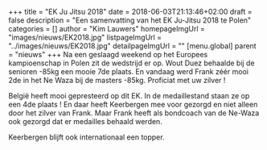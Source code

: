 +++
title = "EK Ju Jitsu 2018"
date = 2018-06-03T21:13:46+02:00
draft = false
description = "Een samenvatting van het EK Ju-Jitsu 2018 te Polen"
categories = []
author = "Kim Lauwers"
homepageImgUrl = "images/nieuws/EK2018.jpg"
listpageImgUrl = "../images/nieuws/EK2018.jpg"
detailpageImgUrl = ""
[menu.global]
    parent = "nieuws"
+++
Na een geslaagd weekend op het Europees kampioenschap in Polen zit de wedstrijd er op. 
Wout Duez behaalde bij de senioren -85kg een mooie 7de plaats. 
En vandaag werd Frank zéér mooi 2de in het Ne Waza bij de masters -85kg. Proficiat met uw zilver !

België heeft mooi gepresteerd op dit EK. In de medaillestand staan ze op een 4de plaats !
En daar heeft Keerbergen mee voor gezorgd en niet alleen door het zilver van Frank.
Maar Frank heeft als bondcoach van de Ne-Waza ook gezorgd dat er medailles behaald werden.

Keerbergen blijft ook internationaal een topper.